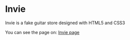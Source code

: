 # Invie
Invie is a fake guitar store designed with HTML5 and CSS3

You can see the page on:
[Invie page](https://alan4dev.github.io/Invie/)
